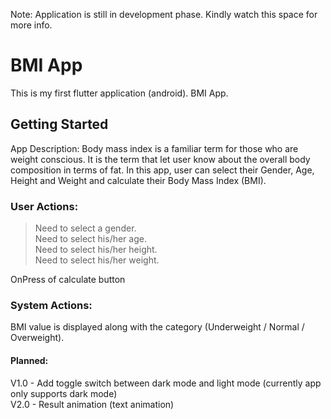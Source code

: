 Note: Application is still in development phase. Kindly watch this space for more info.

# BMI App

This is my first flutter application (android).
BMI App.

## Getting Started

App Description: Body mass index is a familiar term for those who are weight conscious. It is the term that let user know about the overall body composition in terms of fat.
In this app, user can select their Gender, Age, Height and Weight and calculate their Body Mass Index (BMI).</br>

### User Actions:
> Need to select a gender. </br>
> Need to select his/her age. </br>
> Need to select his/her height. </br>
> Need to select his/her weight. </br>


OnPress of calculate button </br>

### System Actions:
BMI value is displayed along with the category (Underweight / Normal / Overweight).


#### Planned:

V1.0 - Add toggle switch between dark mode and light mode (currently app only supports dark mode) </br>
V2.0 - Result animation (text animation)
